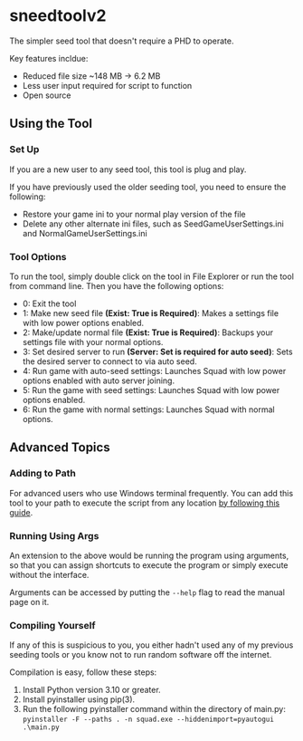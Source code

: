 # sneedtoolv2
The simpler seed tool that doesn't require a PHD to operate. 

Key features incldue:
- Reduced file size ~148 MB -> 6.2 MB
- Less user input required for script to function
- Open source

## Using the Tool

### Set Up
If you are a new user to any seed tool, this tool is plug and play.

If you have previously used the older seeding tool, you need to ensure the following:
- Restore your game ini to your normal play version of the file
- Delete any other alternate ini files, such as SeedGameUserSettings.ini and NormalGameUserSettings.ini


### Tool Options
To run the tool, simply double click on the tool in File Explorer or run the tool from command line. Then you have the following options:
- 0: Exit the tool
- 1: Make new seed file **(Exist: True is Required)**: Makes a settings file with low power options enabled.
- 2: Make/update normal file **(Exist: True is Required)**: Backups your settings file with your normal options.
- 3: Set desired server to run **(Server: Set is required for auto seed)**: Sets the desired server to connect to via auto seed.
- 4: Run game with auto-seed settings: Launches Squad with low power options enabled with auto server joining.
- 5: Run the game with seed settings: Launches Squad with low power options enabled.
- 6: Run the game with normal settings: Launches Squad with normal options.

## Advanced Topics
### Adding to Path
For advanced users who use Windows terminal frequently. You can add this tool to your path to execute the script from any location [by following this guide](https://stackoverflow.com/questions/4822400/register-an-exe-so-you-can-run-it-from-any-command-line-in-windows).

### Running Using Args
An extension to the above would be running the program using arguments, so that you can assign shortcuts to execute the program or simply execute without the interface.

Arguments can be accessed by putting the ```--help``` flag to read the manual page on it.

### Compiling Yourself
If any of this is suspicious to you, you either hadn't used any of my previous seeding tools or you know not to run random software off the internet.

Compilation is easy, follow these steps:
1. Install Python version 3.10 or greater.
2. Install pyinstaller using pip(3).
3. Run the following pyinstaller command within the directory of main.py:
```pyinstaller -F --paths . -n squad.exe --hiddenimport=pyautogui .\main.py```
